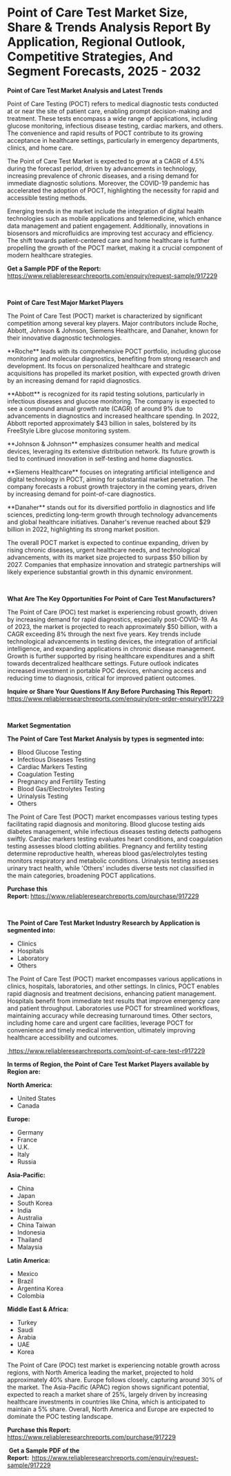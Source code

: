 <p><h1>Point of Care Test Market Size, Share & Trends Analysis Report By Application, Regional Outlook, Competitive Strategies, And Segment Forecasts, 2025 - 2032</h1></p><p><strong>Point of Care Test Market Analysis and Latest Trends</strong></p>
<p><p>Point of Care Testing (POCT) refers to medical diagnostic tests conducted at or near the site of patient care, enabling prompt decision-making and treatment. These tests encompass a wide range of applications, including glucose monitoring, infectious disease testing, cardiac markers, and others. The convenience and rapid results of POCT contribute to its growing acceptance in healthcare settings, particularly in emergency departments, clinics, and home care.</p><p>The Point of Care Test Market is expected to grow at a CAGR of 4.5% during the forecast period, driven by advancements in technology, increasing prevalence of chronic diseases, and a rising demand for immediate diagnostic solutions. Moreover, the COVID-19 pandemic has accelerated the adoption of POCT, highlighting the necessity for rapid and accessible testing methods.</p><p>Emerging trends in the market include the integration of digital health technologies such as mobile applications and telemedicine, which enhance data management and patient engagement. Additionally, innovations in biosensors and microfluidics are improving test accuracy and efficiency. The shift towards patient-centered care and home healthcare is further propelling the growth of the POCT market, making it a crucial component of modern healthcare strategies.</p></p>
<p><strong>Get a Sample PDF of the Report:&nbsp;</strong> <a href="https://www.reliableresearchreports.com/enquiry/request-sample/917229?utm_campaign=3180&utm_medium=2&utm_source=Github&utm_content=ia&utm_term=17042025&utm_id=point-of-care-test">https://www.reliableresearchreports.com/enquiry/request-sample/917229</a></p>
<p>&nbsp;</p>
<p><strong>Point of Care Test Major Market Players</strong></p>
<p><p>The Point of Care Test (POCT) market is characterized by significant competition among several key players. Major contributors include Roche, Abbott, Johnson & Johnson, Siemens Healthcare, and Danaher, known for their innovative diagnostic technologies. </p><p>**Roche** leads with its comprehensive POCT portfolio, including glucose monitoring and molecular diagnostics, benefiting from strong research and development. Its focus on personalized healthcare and strategic acquisitions has propelled its market position, with expected growth driven by an increasing demand for rapid diagnostics.</p><p>**Abbott** is recognized for its rapid testing solutions, particularly in infectious diseases and glucose monitoring. The company is expected to see a compound annual growth rate (CAGR) of around 9% due to advancements in diagnostics and increased healthcare spending. In 2022, Abbott reported approximately $43 billion in sales, bolstered by its FreeStyle Libre glucose monitoring system.</p><p>**Johnson & Johnson** emphasizes consumer health and medical devices, leveraging its extensive distribution network. Its future growth is tied to continued innovation in self-testing and home diagnostics.</p><p>**Siemens Healthcare** focuses on integrating artificial intelligence and digital technology in POCT, aiming for substantial market penetration. The company forecasts a robust growth trajectory in the coming years, driven by increasing demand for point-of-care diagnostics.</p><p>**Danaher** stands out for its diversified portfolio in diagnostics and life sciences, predicting long-term growth through technology advancements and global healthcare initiatives. Danaher's revenue reached about $29 billion in 2022, highlighting its strong market position.</p><p>The overall POCT market is expected to continue expanding, driven by rising chronic diseases, urgent healthcare needs, and technological advancements, with its market size projected to surpass $50 billion by 2027. Companies that emphasize innovation and strategic partnerships will likely experience substantial growth in this dynamic environment.</p></p>
<p>&nbsp;</p>
<p><strong>What Are The Key Opportunities For Point of Care Test Manufacturers?</strong></p>
<p><p>The Point of Care (POC) test market is experiencing robust growth, driven by increasing demand for rapid diagnostics, especially post-COVID-19. As of 2023, the market is projected to reach approximately $50 billion, with a CAGR exceeding 8% through the next five years. Key trends include technological advancements in testing devices, the integration of artificial intelligence, and expanding applications in chronic disease management. Growth is further supported by rising healthcare expenditures and a shift towards decentralized healthcare settings. Future outlook indicates increased investment in portable POC devices, enhancing access and reducing time to diagnosis, critical for improved patient outcomes.</p></p>
<p><strong>Inquire or Share Your Questions If Any Before Purchasing This Report:</strong> <a href="https://www.reliableresearchreports.com/enquiry/pre-order-enquiry/917229?utm_campaign=3180&utm_medium=2&utm_source=Github&utm_content=ia&utm_term=17042025&utm_id=point-of-care-test">https://www.reliableresearchreports.com/enquiry/pre-order-enquiry/917229</a></p>
<p>&nbsp;</p>
<p><strong>Market Segmentation</strong></p>
<p><strong>The Point of Care Test Market Analysis by types is segmented into:</strong></p>
<p><ul><li>Blood Glucose Testing</li><li>Infectious Diseases Testing</li><li>Cardiac Markers Testing</li><li>Coagulation Testing</li><li>Pregnancy and Fertility Testing</li><li>Blood Gas/Electrolytes Testing</li><li>Urinalysis Testing</li><li>Others</li></ul></p>
<p><p>The Point of Care Test (POCT) market encompasses various testing types facilitating rapid diagnosis and monitoring. Blood glucose testing aids diabetes management, while infectious diseases testing detects pathogens swiftly. Cardiac markers testing evaluates heart conditions, and coagulation testing assesses blood clotting abilities. Pregnancy and fertility testing determine reproductive health, whereas blood gas/electrolytes testing monitors respiratory and metabolic conditions. Urinalysis testing assesses urinary tract health, while 'Others' includes diverse tests not classified in the main categories, broadening POCT applications.</p></p>
<p><strong>Purchase this Report:&nbsp;</strong><a href="https://www.reliableresearchreports.com/purchase/917229?utm_campaign=3180&utm_medium=2&utm_source=Github&utm_content=ia&utm_term=17042025&utm_id=point-of-care-test">https://www.reliableresearchreports.com/purchase/917229</a></p>
<p>&nbsp;</p>
<p><strong>The Point of Care Test Market Industry Research by Application is segmented into:</strong></p>
<p><ul><li>Clinics</li><li>Hospitals</li><li>Laboratory</li><li>Others</li></ul></p>
<p><p>The Point of Care Test (POCT) market encompasses various applications in clinics, hospitals, laboratories, and other settings. In clinics, POCT enables rapid diagnosis and treatment decisions, enhancing patient management. Hospitals benefit from immediate test results that improve emergency care and patient throughput. Laboratories use POCT for streamlined workflows, maintaining accuracy while decreasing turnaround times. Other sectors, including home care and urgent care facilities, leverage POCT for convenience and timely medical intervention, ultimately improving healthcare accessibility and outcomes.</p></p>
<p><a href="https://www.reliableresearchreports.com/point-of-care-test-r917229?utm_campaign=3180&utm_medium=2&utm_source=Github&utm_content=ia&utm_term=17042025&utm_id=point-of-care-test">&nbsp;https://www.reliableresearchreports.com/point-of-care-test-r917229</a></p>
<p><strong>In terms of Region, the Point of Care Test Market Players available by Region are:</strong></p>
<p>
    <p> <strong> North America: </strong>
        <ul>
            <li>United States</li>
            <li>Canada</li>
        </ul>
        </p> 
    <p> <strong> Europe: </strong>
        <ul>
            <li>Germany</li>
            <li>France</li>
            <li>U.K.</li>
            <li>Italy</li>
            <li>Russia</li>
        </ul>
        </p> 
    <p> <strong> Asia-Pacific: </strong>
        <ul>
            <li>China</li>
            <li>Japan</li>
            <li>South Korea</li>
            <li>India</li>
            <li>Australia</li>
            <li>China Taiwan</li>
            <li>Indonesia</li>
            <li>Thailand</li>
            <li>Malaysia</li>
        </ul>
        </p> 
    <p> <strong> Latin America: </strong>
        <ul>
            <li>Mexico</li>
            <li>Brazil</li>
            <li>Argentina Korea</li>
            <li>Colombia</li>
        </ul>
        </p> 
    <p> <strong> Middle East & Africa: </strong>
        <ul>
            <li>Turkey</li>
            <li>Saudi</li>
            <li>Arabia</li>
            <li>UAE</li>
            <li>Korea</li>
        </ul>
    </p>
    </p>
<p><p>The Point of Care (POC) test market is experiencing notable growth across regions, with North America leading the market, projected to hold approximately 40% share. Europe follows closely, capturing around 30% of the market. The Asia-Pacific (APAC) region shows significant potential, expected to reach a market share of 25%, largely driven by increasing healthcare investments in countries like China, which is anticipated to maintain a 5% share. Overall, North America and Europe are expected to dominate the POC testing landscape.</p></p>
<p><strong>Purchase this Report: </strong><a href="https://www.reliableresearchreports.com/purchase/917229?utm_campaign=3180&utm_medium=2&utm_source=Github&utm_content=ia&utm_term=17042025&utm_id=point-of-care-test">https://www.reliableresearchreports.com/purchase/917229</a></p>
<p>&nbsp;<strong>Get a Sample PDF of the Report:&nbsp;&nbsp;</strong><a href="https://www.reliableresearchreports.com/enquiry/request-sample/917229?utm_campaign=3180&utm_medium=2&utm_source=Github&utm_content=ia&utm_term=17042025&utm_id=point-of-care-test">https://www.reliableresearchreports.com/enquiry/request-sample/917229</a></p>
<p><strong></strong></p>
<p><p></p><p></p><p></p></p>
